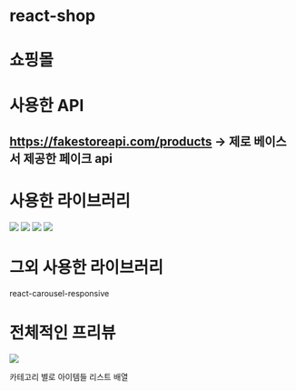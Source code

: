 # react-shop


# 쇼핑몰


# 사용한 API
## https://fakestoreapi.com/products -> 제로 베이스서 제공한 페이크 api

# 사용한 라이브러리
<div>
  <img src="https://img.shields.io/badge/react-61DAFB?style=for-the-badge&logo=react&logoColor=black">
  <img src="https://img.shields.io/badge/typescript-3178C6?style=for-the-badge&logo=typescript&logoColor=white">
  <img src="https://img.shields.io/badge/tailwind-06B6D4?style=for-the-badge&logo=tailwindCss&logoColor=black"> 
   <img src="https://img.shields.io/badge/recoil-0075EB?style=for-the-badge&logo=recoil&logoColor=black"> 
</div>

# 그외 사용한 라이브러리
  react-carousel-responsive
  
  
# 전체적인 프리뷰

 <img src="https://user-images.githubusercontent.com/92585734/208072170-99f5501c-14ed-44c0-b300-bd8d1848f98f.gif"> 

  카테고리 별로 아이템들 리스트 배열 

